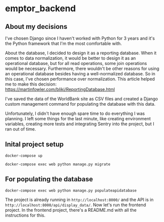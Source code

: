 # emptor_backend

## About my decisions

I've chosen Django since I haven't worked with Python for 3 years and it's the Python framework that I'm the most comfortable with.

About the database, I decided to design it as a reporting database. When it comes to data normalization, it would be better to design it as an operational database, but for all read operations, some join operations would be necessary. Furthermore, there wouldn't be other reasons for using an operational database besides having a well-normalized database. So in this case, I've chosen performance over normalization. This article helped me to make this decision: https://martinfowler.com/bliki/ReportingDatabase.html

I've saved the data of the WorldBank site as CSV files and created a Django custom management command for populating the database with this data.

Unfortunately, I didn't have enough spare time to do everything I was planning. I left some things for the last minute, like creating environment variables, creating more tests and integrating Sentry into the project, but I ran out of time.

## Inital project setup

```!
docker-compose up

docker-compose exec web python manage.py migrate
```

## For populating the database

```!
docker-compose exec web python manage.py populateapidatabase
```

The project is already running in `http://localhost:8000/` and the API is in `http://localhost:8000/api/display_data/`. Now let's run the frontend project. In the frontend project, there's a README.md with all the instructions for this.
